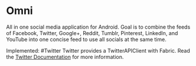 # Omni
All in one social media application for Android. Goal is to combine the feeds of Facebook, Twitter, Google+, Reddit, Tumblr, Pinterest, LinkedIn, and YouTube into one concise feed to use all socials at the same time.

Implemented:
#Twitter
Twitter provides a TwitterAPIClient with Fabric. Read the [Twitter Documentation](https://dev.twitter.com/twitter-kit/android/api) for more information.
